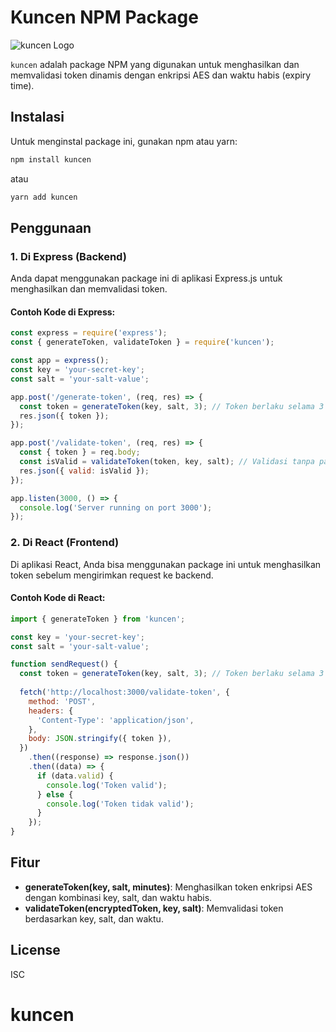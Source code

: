 
# Kuncen NPM Package

![kuncen Logo](./assets/kuncen.webp)

`kuncen` adalah package NPM yang digunakan untuk menghasilkan dan memvalidasi token dinamis dengan enkripsi AES dan waktu habis (expiry time).

## Instalasi

Untuk menginstal package ini, gunakan npm atau yarn:

```bash
npm install kuncen
```

atau

```bash
yarn add kuncen
```

## Penggunaan

### 1. Di Express (Backend)

Anda dapat menggunakan package ini di aplikasi Express.js untuk menghasilkan dan memvalidasi token.

#### Contoh Kode di Express:

```javascript
const express = require('express');
const { generateToken, validateToken } = require('kuncen');

const app = express();
const key = 'your-secret-key';
const salt = 'your-salt-value';

app.post('/generate-token', (req, res) => {
  const token = generateToken(key, salt, 3); // Token berlaku selama 3 menit (UTC)
  res.json({ token });
});

app.post('/validate-token', (req, res) => {
  const { token } = req.body;
  const isValid = validateToken(token, key, salt); // Validasi tanpa parameter waktu
  res.json({ valid: isValid });
});

app.listen(3000, () => {
  console.log('Server running on port 3000');
});

```

### 2. Di React (Frontend)

Di aplikasi React, Anda bisa menggunakan package ini untuk menghasilkan token sebelum mengirimkan request ke backend.

#### Contoh Kode di React:

```javascript
import { generateToken } from 'kuncen';

const key = 'your-secret-key';
const salt = 'your-salt-value';

function sendRequest() {
  const token = generateToken(key, salt, 3); // Token berlaku selama 3 menit (berbasis UTC)
  
  fetch('http://localhost:3000/validate-token', {
    method: 'POST',
    headers: {
      'Content-Type': 'application/json',
    },
    body: JSON.stringify({ token }),
  })
    .then((response) => response.json())
    .then((data) => {
      if (data.valid) {
        console.log('Token valid');
      } else {
        console.log('Token tidak valid');
      }
    });
}

```

## Fitur

- **generateToken(key, salt, minutes)**: Menghasilkan token enkripsi AES dengan kombinasi key, salt, dan waktu habis.
- **validateToken(encryptedToken, key, salt)**: Memvalidasi token berdasarkan key, salt, dan waktu.

## License

ISC
# kuncen
